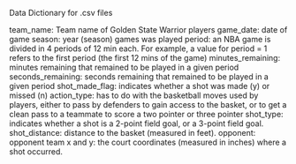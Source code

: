 Data Dictionary for .csv files

team_name: Team name of Golden State Warrior players
game_date: date of game
season: year (season) games was played
period: an NBA game is divided in 4 periods of 12 min each. For example, a value for period = 1 refers to the first period (the first 12 mins of the game) 
minutes_remaining: minutes remaining that remained to be played in a given period
seconds_remaining: seconds remaining that remained to be played in a given period
shot_made_flag: indicates whether a shot was made (y) or missed (n) 
action_type: has to do with the basketball moves used by players, either to pass by defenders to gain access to the basket, or to get a clean pass to a teammate to score a two pointer or three pointer
shot_type: indicates whether a shot is a 2-point field goal, or a 3-point field goal.
shot_distance: distance to the basket (measured in feet). 
opponent: opponent team
x and y: the court coordinates (measured in inches) where a shot occurred. 